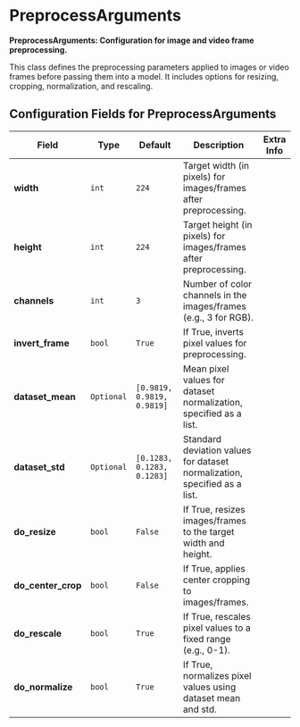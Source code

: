 # PreprocessArguments

<p>

**PreprocessArguments: Configuration for image and video frame preprocessing.**

This class defines the preprocessing parameters applied to images or video frames 
before passing them into a model. It includes options for resizing, cropping, 
normalization, and rescaling.</p>

<h2>Configuration Fields for PreprocessArguments</h2>
<table>
  <thead>
    <tr>
      <th>Field</th>
      <th>Type</th>
      <th>Default</th>
      <th>Description</th>
      <th>Extra Info</th>
    </tr>
  </thead>
  <tbody>
    <tr>
      <td><strong>width</strong></td>
      <td><code>int</code></td>
      <td><code>224</code></td>
      <td>Target width (in pixels) for images/frames after preprocessing.</td>
      <td></td>
    </tr>
    <tr>
      <td><strong>height</strong></td>
      <td><code>int</code></td>
      <td><code>224</code></td>
      <td>Target height (in pixels) for images/frames after preprocessing.</td>
      <td></td>
    </tr>
    <tr>
      <td><strong>channels</strong></td>
      <td><code>int</code></td>
      <td><code>3</code></td>
      <td>Number of color channels in the images/frames (e.g., 3 for RGB).</td>
      <td></td>
    </tr>
    <tr>
      <td><strong>invert_frame</strong></td>
      <td><code>bool</code></td>
      <td><code>True</code></td>
      <td>If True, inverts pixel values for preprocessing.</td>
      <td></td>
    </tr>
    <tr>
      <td><strong>dataset_mean</strong></td>
      <td><code>Optional</code></td>
      <td><code>[0.9819, 0.9819, 0.9819]</code></td>
      <td>Mean pixel values for dataset normalization, specified as a list.</td>
      <td></td>
    </tr>
    <tr>
      <td><strong>dataset_std</strong></td>
      <td><code>Optional</code></td>
      <td><code>[0.1283, 0.1283, 0.1283]</code></td>
      <td>Standard deviation values for dataset normalization, specified as a list.</td>
      <td></td>
    </tr>
    <tr>
      <td><strong>do_resize</strong></td>
      <td><code>bool</code></td>
      <td><code>False</code></td>
      <td>If True, resizes images/frames to the target width and height.</td>
      <td></td>
    </tr>
    <tr>
      <td><strong>do_center_crop</strong></td>
      <td><code>bool</code></td>
      <td><code>False</code></td>
      <td>If True, applies center cropping to images/frames.</td>
      <td></td>
    </tr>
    <tr>
      <td><strong>do_rescale</strong></td>
      <td><code>bool</code></td>
      <td><code>True</code></td>
      <td>If True, rescales pixel values to a fixed range (e.g., 0-1).</td>
      <td></td>
    </tr>
    <tr>
      <td><strong>do_normalize</strong></td>
      <td><code>bool</code></td>
      <td><code>True</code></td>
      <td>If True, normalizes pixel values using dataset mean and std.</td>
      <td></td>
    </tr>
  </tbody>
</table>